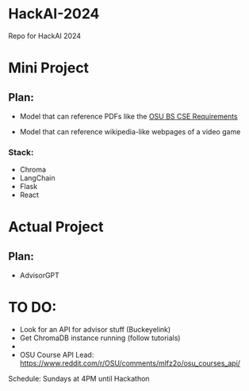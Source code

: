 # HackAI-2024
Repo for HackAI 2024 

# Mini Project
## Plan: 
- Model that can reference PDFs like the [OSU BS CSE Requirements](https://cse.osu.edu/media/document/2020-07-01/bs-cse-requirements-and-sample-schedule-au18-3341-revision_0.pdf)

- Model that can reference wikipedia-like webpages of a video game

### Stack:
* Chroma
* LangChain
* Flask
* React


# Actual Project
## Plan:
* AdvisorGPT

# TO DO:
- Look for an API for advisor stuff (Buckeyelink)
- Get ChromaDB instance running (follow tutorials)
- 
- OSU Course API Lead: https://www.reddit.com/r/OSU/comments/mlfz2o/osu_courses_api/

Schedule:
Sundays at 4PM until Hackathon